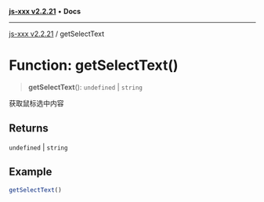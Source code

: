 [**js-xxx v2.2.21**](../README.md) • **Docs**

***

[js-xxx v2.2.21](../README.md) / getSelectText

# Function: getSelectText()

> **getSelectText**(): `undefined` \| `string`

获取鼠标选中内容

## Returns

`undefined` \| `string`

## Example

```ts
getSelectText()
```
